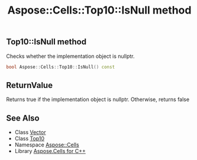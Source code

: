 ﻿---
title: Aspose::Cells::Top10::IsNull method
linktitle: IsNull
second_title: Aspose.Cells for C++ API Reference
description: 'Aspose::Cells::Top10::IsNull method. Checks whether the implementation object is nullptr in C++.'
type: docs
weight: 500
url: /cpp/aspose.cells/top10/isnull/
---
## Top10::IsNull method


Checks whether the implementation object is nullptr.

```cpp
bool Aspose::Cells::Top10::IsNull() const
```


## ReturnValue

Returns true if the implementation object is nullptr. Otherwise, returns false

## See Also

* Class [Vector](../../vector/)
* Class [Top10](../)
* Namespace [Aspose::Cells](../../)
* Library [Aspose.Cells for C++](../../../)
